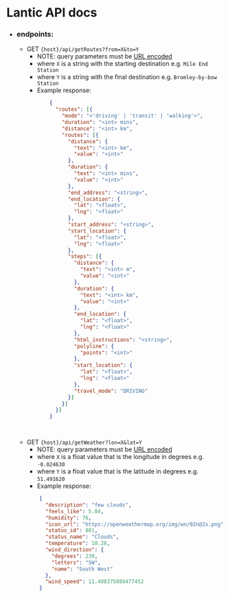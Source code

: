 # Lantic API docs
- ### endpoints: 
    - GET `{host}/api/getRoutes?from=X&to=Y`
        - NOTE: query parameters must be [URL encoded](https://developer.mozilla.org/en-US/docs/Web/JavaScript/Reference/Global_Objects/encodeURI)
        - where `X` is a string with the starting destination
        e.g. `Mile End Station`
        - where `Y` is a string with the final
        destination
        e.g. `Bromley-by-bow Station`
        - Example response: 
            ```json
                {
                  "routes": [{
                    "mode": "<'driving' | 'transit' | 'walking'>",
                    "duration": "<int> mins",
                    "distance": "<int> km",
                    "routes": [{
                      "distance": {
                        "text": "<int> km",
                        "value": "<int>"
                      },
                      "duration": {
                        "text": "<int> mins",
                        "value": "<int>"
                      },
                      "end_address": "<string>",
                      "end_location": {
                        "lat": "<float>",
                        "lng": "<float>"
                      },
                      "start_address": "<string>",
                      "start_location": {
                        "lat": "<float>",
                        "lng": "<float>"
                      },
                      "steps": [{
                        "distance": {
                          "text": "<int> m",
                          "value": "<int>"
                        },
                        "duration": {
                          "text": "<int> km",
                          "value": "<int>"
                        },
                        "end_location": {
                          "lat": "<float>",
                          "lng": "<float>"
                        },
                        "html_instructions": "<string>",
                        "polyline": {
                          "points": "<int>"
                        },
                        "start_location": {
                          "lat": "<float>",
                          "lng": "<float>"
                        },
                        "travel_mode": "DRIVING"
                      }]
                    }]
                  }]
                }

                            
            ```
    - GET `{host}/api/getWeather?lon=X&lat=Y`
        - NOTE: query parameters must be [URL encoded](https://developer.mozilla.org/en-US/docs/Web/JavaScript/Reference/Global_Objects/encodeURI)
        - where `X` is a float value that is the longitude in degrees
        e.g. `-0.024630`
        - where `Y` is a float value that is the latitude in degrees
        e.g. `51.491620`
        - Example response: 
        ```json
            {
              "description": "few clouds",
              "feels_like": 5.84,
              "humidity": 76,
              "icon_url": "https://openweathermap.org/img/wn/02n@2x.png",
              "status_id": 801,
              "status_name": "Clouds",
              "temperature": 10.28,
              "wind_direction": {
                "degrees": 230,
                "letters": "SW",
                "name": "South West"
              },
              "wind_speed": 11.408375089477452
            }
        ```
